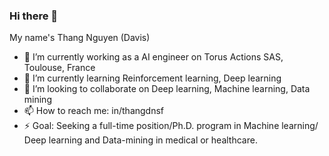 ### Hi there 👋
My name's Thang Nguyen (Davis)
- 🔭 I’m currently working as a AI engineer on Torus Actions SAS, Toulouse, France
- 🌱 I’m currently learning Reinforcement learning, Deep learning
- 👯 I’m looking to collaborate on Deep learning, Machine learning, Data mining
- 📫 How to reach me: in/thangdnsf
- ⚡ Goal: Seeking a full-time position/Ph.D. program in Machine learning/ Deep learning and Data-mining in medical or healthcare.

